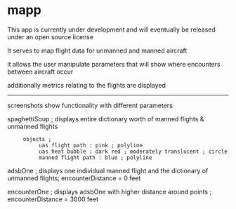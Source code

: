 # mapp

This app is currently under development and will eventually be released under an open source license

It serves to map flight data for unmanned and manned aircraft 

it allows the user manipulate parameters that will show where encounters between aircraft occur

additionally metrics relating to the flights are displayed 



****


screenshots show functionality with different parameters

spaghettiSoup ; displays entire dictionary worth of manned flights & unmanned flights

         objects ; 
              uas flight path : pink ; polyline
              uas heat bubble : dark red ; moderately translucent ; circle
              manned flight path : blue ; polyline

adsbOne ; displays one individual manned flight and the dictionary of unmanned flights; encounterDistance = 0 feet

encounterOne ; displays adsbOne with higher distance around points ; encounterDistance = 3000 feet
   
   


